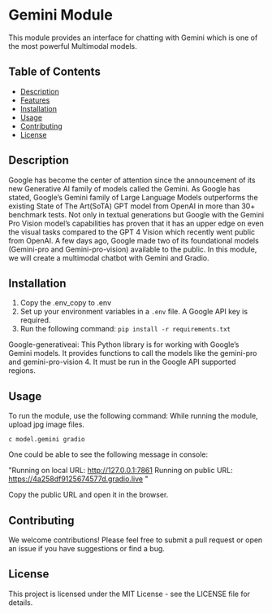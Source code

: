 # Gemini Module

This module provides an interface for chatting with Gemini which is one of the most powerful Multimodal models.

## Table of Contents

- [Description](#description)
- [Features](#features)
- [Installation](#installation)
- [Usage](#usage)
- [Contributing](#contributing)
- [License](#license)

## Description

Google has become the center of attention since the announcement of its new Generative AI family of models called the Gemini. As Google has stated, Google’s Gemini family of Large Language Models outperforms the existing State of The Art(SoTA) GPT model from OpenAI in more than 30+ benchmark tests. Not only in textual generations but Google with the Gemini Pro Vision model’s capabilities has proven that it has an upper edge on even the visual tasks compared to the GPT 4 Vision which recently went public from OpenAI. A few days ago, Google made two of its foundational models (Gemini-pro and Gemini-pro-vision) available to the public. In this module, we will create a multimodal chatbot with Gemini and Gradio.

## Installation

1. Copy the .env_copy to .env
2. Set up your environment variables in a `.env` file. A Google API key is required.
3. Run the following command: `pip install -r requirements.txt`

Google-generativeai: This Python library is for working with Google’s Gemini models. It provides functions to call the models like the gemini-pro and gemini-pro-vision
4. It must be run in the Google API supported regions.

## Usage

To run the module, use the following command:
While running the module, upload jpg image files.

```
c model.gemini gradio
```

One could be able to see  the following message in console:
  
  "Running on local URL:  http://127.0.0.1:7861
Running on public URL: https://4a258df9125674577d.gradio.live
  " 
  
Copy the public URL and open it in the browser.

## Contributing

We welcome contributions! Please feel free to submit a pull request or open an issue if you have suggestions or find a bug.

## License

This project is licensed under the MIT License - see the LICENSE file for details.